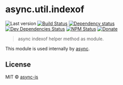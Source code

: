 # async.util.indexof

![Last version](https://img.shields.io/github/tag/async-js/indexof.svg?style=flat-square)
[![Build Status](http://img.shields.io/travis/async-js/indexof/master.svg?style=flat-square)](https://travis-ci.org/async-js/indexof)
[![Dependency status](http://img.shields.io/david/async-js/indexof.svg?style=flat-square)](https://david-dm.org/async-js/indexof)
[![Dev Dependencies Status](http://img.shields.io/david/dev/async-js/indexof.svg?style=flat-square)](https://david-dm.org/async-js/indexof#info=devDependencies)
[![NPM Status](http://img.shields.io/npm/dm/indexof.svg?style=flat-square)](https://www.npmjs.org/package/indexof)
[![Donate](https://img.shields.io/badge/donate-paypal-blue.svg?style=flat-square)](https://paypal.me/kikobeats)

> async indexof helper method as module.

This module is used internally by [async](https://github.com/async-js/async).

## License

MIT © [async-js](https://github.com/async-js)
